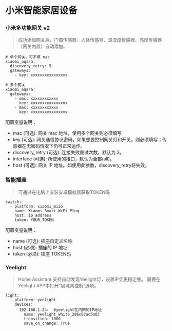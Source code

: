 # 小米智能家居设备
### 小米多功能网关 v2
> 成功添加网关后，门窗传感器、人体传感器、温湿度传感器、亮度传感器（网关内置）自动添加。
```
# 单个网关，可不填 mac
xiaomi_aqara:
  discovery_retry: 5
  gateways:
    - key: xxxxxxxxxxxxxxxx
```
```
# 多个网关
xiaomi_aqara:
  gateways:
    - mac: xxxxxxxxxxxx
      key: xxxxxxxxxxxxxxxx
    - mac: xxxxxxxxxxxx
      key: xxxxxxxxxxxxxxxx
```
配置变量说明：
- mac (可选): 网关 mac 地址，使用多个网关则必须填写
- key (可选): 网关通信协议密码。如果想要控制网关灯和开关，则必须填写；传感器在无密码情况下仍可正常运作。
- discovery_retry (可选): 连接失败重试次数，默认为 3。
- interface (可选): 所使用的接口，默认为全部(all)。
- host (可选): 网关 IP 地址。如使用此参数，discovery_retry将失效。
### 智能插座
> 可通过在电脑上安装安卓模拟器获取TOKEN码
```
switch:
  - platform: xiaomi_miio
    name: Xiaomi Smart WiFi Plug
    host: ip address
    token: YOUR_TOKEN
```
配置变量说明：
- name (可选): 插座自定义名称
- host (必须): 插座的 IP 地址
- token (必须): 插座 TOKEN码
### Yeelight
> Home Assistant 支持自动发现Yeelight灯，设置IP会更稳定些。
> 需要在Yeelight APP中打开“局域网控制“选项。
```
light:
  - platform: yeelight
    devices:
      192.168.1.24:  #yeelight在内网的IP地址
        name: yeelight_white_286c07ac5a03
        transition: 1000
        save_on_change: True
```
